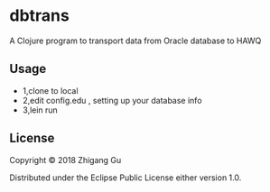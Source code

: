 # dbtrans

A Clojure program to transport data from Oracle database to HAWQ

## Usage

- 1,clone to local
- 2,edit config.edu , setting up your database info
- 3,lein run

## License

Copyright © 2018 Zhigang Gu

Distributed under the Eclipse Public License either version 1.0.
